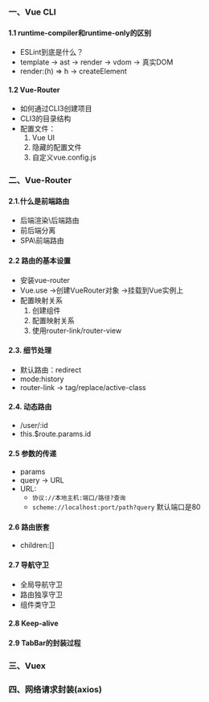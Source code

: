 ### 一、Vue CLI

#### 1.1 runtime-compiler和runtime-only的区别

- ESLint到底是什么？
- template -> ast -> render -> vdom -> 真实DOM
- render:(h) => h -> createElement

#### 1.2 Vue-Router

- 如何通过CLI3创建项目
- CLI3的目录结构
- 配置文件：
  1. Vue UI
  2. 隐藏的配置文件
  3. 自定义vue.config.js



### 二、Vue-Router

#### 2.1.什么是前端路由

- 后端渲染\后端路由
- 前后端分离
- SPA\前端路由

#### 2.2 路由的基本设置

- 安装vue-router
- Vue.use ->创建VueRouter对象 ->挂载到Vue实例上
- 配置映射关系
  	1. 创建组件
   	2. 配置映射关系
   	3. 使用router-link/router-view

#### 2.3. 细节处理

- 默认路由：redirect
- mode:history
- router-link -> tag/replace/active-class

#### 2.4. 动态路由

- /user/:id
- this.$route.params.id

#### 2.5 参数的传递

- params
- query -> URL
- URL:
  - `协议://本地主机:端口/路径?查询`
  - `scheme://localhost:port/path?query` 默认端口是80

#### 2.6 路由嵌套

- children:[]

#### 2.7 导航守卫

- 全局导航守卫
- 路由独享守卫
- 组件类守卫



#### 2.8 Keep-alive



#### 2.9 TabBar的封装过程





### 三、Vuex



### 四、网络请求封装(axios)







